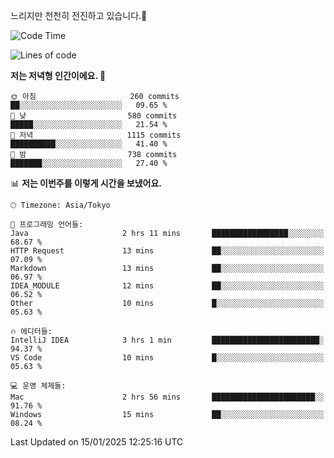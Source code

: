 느리지만 천천히 전진하고 있습니다.🐢

<!--START_SECTION:waka-->
![Code Time](http://img.shields.io/badge/Code%20Time-1%2C515%20hrs%2056%20mins-blue)

![Lines of code](https://img.shields.io/badge/%EC%A0%80%EB%8A%94%20%EC%97%AC%ED%83%9C%EA%B9%8C%EC%A7%80%20-916.3%20thousand%20%EC%A4%84%EC%9D%98%20%EC%BD%94%EB%93%9C%EB%A5%BC%20%EC%9E%91%EC%84%B1%ED%96%88%EC%96%B4%EC%9A%94.-blue)

**저는 저녁형 인간이에요. 🦉** 

```text
🌞 아침                     260 commits         ██░░░░░░░░░░░░░░░░░░░░░░░   09.65 % 
🌆 낮　                     580 commits         █████░░░░░░░░░░░░░░░░░░░░   21.54 % 
🌃 저녁                     1115 commits        ██████████░░░░░░░░░░░░░░░   41.40 % 
🌙 밤　                     738 commits         ███████░░░░░░░░░░░░░░░░░░   27.40 % 
```


📊 **저는 이번주를 이렇게 시간을 보냈어요.** 

```text
🕑︎ Timezone: Asia/Tokyo

💬 프로그래밍 언어들: 
Java                     2 hrs 11 mins       █████████████████░░░░░░░░   68.67 % 
HTTP Request             13 mins             ██░░░░░░░░░░░░░░░░░░░░░░░   07.09 % 
Markdown                 13 mins             ██░░░░░░░░░░░░░░░░░░░░░░░   06.97 % 
IDEA_MODULE              12 mins             ██░░░░░░░░░░░░░░░░░░░░░░░   06.52 % 
Other                    10 mins             █░░░░░░░░░░░░░░░░░░░░░░░░   05.63 % 

🔥 에디터들: 
IntelliJ IDEA            3 hrs 1 min         ████████████████████████░   94.37 % 
VS Code                  10 mins             █░░░░░░░░░░░░░░░░░░░░░░░░   05.63 % 

💻 운영 체제들: 
Mac                      2 hrs 56 mins       ███████████████████████░░   91.76 % 
Windows                  15 mins             ██░░░░░░░░░░░░░░░░░░░░░░░   08.24 % 
```


 Last Updated on 15/01/2025 12:25:16 UTC
<!--END_SECTION:waka-->

